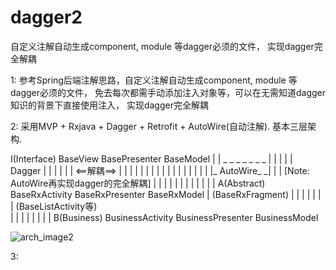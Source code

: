 # dagger2
自定义注解自动生成component, module 等dagger必须的文件， 实现dagger完全解耦


1: 参考Spring后端注解思路，自定义注解自动生成component, module 等dagger必须的文件， 免去每次都需手动添加注入对象等，可以在无需知道dagger知识的背景下直接使用注入， 
   实现dagger完全解耦
   
2: 采用MVP + Rxjava + Dagger + Retrofit + AutoWire(自动注解). 基本三层架构. 

   I(Interface)             BaseView              BasePresenter             BaseModel
      |                       |       _ _ _ _ _ _ _      |                      |
      |                       |      |    Dagger   |     |                      |
      |                       |      |  <==解耦==>  |     |                      |
      |                       |      |             |     |                      |
      |                       |      |             |     |                      |
      |                       |      |_ AutoWire_ _|     |                      |       [Note: AutoWire再实现dagger的完全解耦]
      |                       |                          |                      |
      |                       |                          |                      | 
      |                       |                          |                      |
   A(Abstract)          BaseRxActivity            BaseRxPresenter        BaseRxModel
      |                  (BaseRxFragment)              |                      |
      |                       |                        |                      |
      |                  (BaseListActivity等)                                 
      |                       |                        |                      |
      |                       |                        |                      |
   B(Business)            BusinessActivity        BusinessPresenter      BusinessModel
   
   
   
   
   ![arch_image2](https://raw.githubusercontent.com/zheng03/dagger2/master/arch.png?raw=true)
  
  
   
   
 3:
